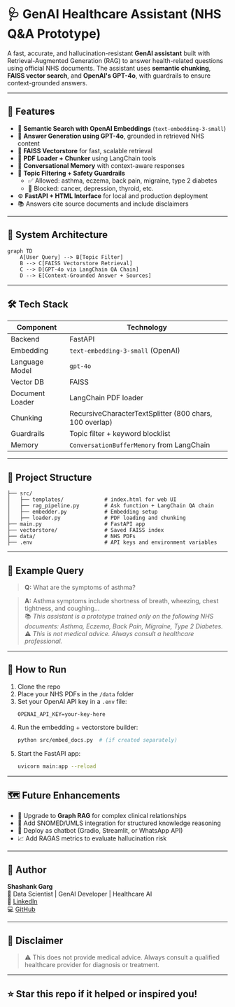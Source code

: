 
# 🩺 GenAI Healthcare Assistant (NHS Q&A Prototype)

A fast, accurate, and hallucination-resistant **GenAI assistant** built with Retrieval-Augmented Generation (RAG) to answer health-related questions using official NHS documents. The assistant uses **semantic chunking**, **FAISS vector search**, and **OpenAI's GPT-4o**, with guardrails to ensure context-grounded answers.

---

## 🚀 Features

- 🔎 **Semantic Search with OpenAI Embeddings** (`text-embedding-3-small`)
- 🤖 **Answer Generation using GPT-4o**, grounded in retrieved NHS content
- 🧱 **FAISS Vectorstore** for fast, scalable retrieval
- 📄 **PDF Loader + Chunker** using LangChain tools
- 🧠 **Conversational Memory** with context-aware responses
- 🔐 **Topic Filtering + Safety Guardrails**
  - ✅ Allowed: asthma, eczema, back pain, migraine, type 2 diabetes
  - 🚫 Blocked: cancer, depression, thyroid, etc.
- ⚙️ **FastAPI + HTML Interface** for local and production deployment
- 📚 Answers cite source documents and include disclaimers

---

## 🧠 System Architecture

```mermaid
graph TD
    A[User Query] --> B[Topic Filter]
    B --> C[FAISS Vectorstore Retrieval]
    C --> D[GPT-4o via LangChain QA Chain]
    D --> E[Context-Grounded Answer + Sources]
```

---

## 🛠️ Tech Stack

| Component | Technology |
|----------|------------|
| Backend | FastAPI |
| Embedding | `text-embedding-3-small` (OpenAI) |
| Language Model | `gpt-4o` |
| Vector DB | FAISS |
| Document Loader | LangChain PDF loader |
| Chunking | RecursiveCharacterTextSplitter (800 chars, 100 overlap) |
| Guardrails | Topic filter + keyword blocklist |
| Memory | `ConversationBufferMemory` from LangChain |

---

## 📂 Project Structure

```
├── src/
│   ├── templates/             # index.html for web UI
│   ├── rag_pipeline.py        # Ask function + LangChain QA chain
│   ├── embedder.py            # Embedding setup
│   ├── loader.py              # PDF loading and chunking
├── main.py                    # FastAPI app
├── vectorstore/               # Saved FAISS index
├── data/                      # NHS PDFs
├── .env                       # API keys and environment variables
```

---

## 💬 Example Query

> **Q:** What are the symptoms of asthma?

> **A:** Asthma symptoms include shortness of breath, wheezing, chest tightness, and coughing...  
📚 *This assistant is a prototype trained only on the following NHS documents: Asthma, Eczema, Back Pain, Migraine, Type 2 Diabetes.*  
⚠️ *This is not medical advice. Always consult a healthcare professional.*

---

## 🧪 How to Run

1. Clone the repo
2. Place your NHS PDFs in the `/data` folder
3. Set your OpenAI API key in a `.env` file:
   ```env
   OPENAI_API_KEY=your-key-here
   ```
4. Run the embedding + vectorstore builder:
   ```bash
   python src/embed_docs.py  # (if created separately)
   ```
5. Start the FastAPI app:
   ```bash
   uvicorn main:app --reload
   ```

---

## 🗺️ Future Enhancements

- 🔗 Upgrade to **Graph RAG** for complex clinical relationships
- 🧠 Add SNOMED/UMLS integration for structured knowledge reasoning
- 💬 Deploy as chatbot (Gradio, Streamlit, or WhatsApp API)
- 📈 Add RAGAS metrics to evaluate hallucination risk

---

## 👤 Author

**Shashank Garg**  
📍 Data Scientist | GenAI Developer | Healthcare AI  
🔗 [LinkedIn](https://www.linkedin.com/in/shashankgarg2020/)  
💻 [GitHub](https://github.com/your-username)

---

## 📢 Disclaimer

> ⚠️ This does not provide medical advice. Always consult a qualified healthcare provider for diagnosis or treatment.

---

## ⭐ Star this repo if it helped or inspired you!
